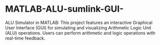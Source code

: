 # MATLAB-ALU-sumlink-GUI-
ALU Simulator in MATLAB: This project features an interactive Graphical User Interface (GUI) for simulating and visualizing Arithmetic Logic Unit (ALU) operations. Users can perform arithmetic and logic operations with real-time feedback.
